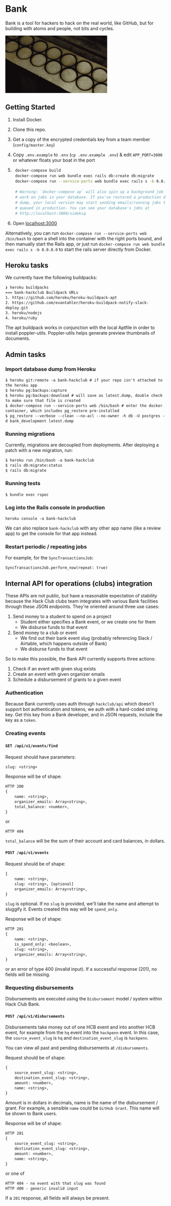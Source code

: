 # Bank

Bank is a tool for hackers to hack on the real world, like GitHub, but for building with atoms and people, not bits and cycles.

![Hack Club Bank](hack_club_bank_laser.gif)

## Getting Started

1. Install Docker.
2. Clone this repo.
3. Get a copy of the encrypted credentials key from a team member (`config/master.key`)
4. Copy `.env.example` to `.env` (`cp .env.example .env`) & edit `APP_PORT=3000` or whatever floats your boat in the port
5. ```sh
    docker-compose build
    docker-compose run web bundle exec rails db:create db:migrate
    docker-compose run --service-ports web bundle exec rails s -b 0.0.0.0 -p 3000

    # Warning: `docker-compose up` will also spin up a background job worker to
    # work on jobs in your database. If you've restored a production database
    # dump, your local version may start sending emails/running jobs that were
    # queued in production. You can see your database's jobs at
    # http://localhost:3000/sidekiq
   ```

6. Open [localhost:3000](http://localhost:3000)

Alternatively, you can run `docker-compose run --service-ports web /bin/bash` to open a shell into the container with the right ports bound, and then manually start the Rails app, or just run `docker-compose run web bundle exec rails s -b 0.0.0.0` to start the rails server directly from Docker.

## Heroku tasks

We currently have the following buildpacks:

```
❯ heroku buildpacks
=== bank-hackclub Buildpack URLs
1. https://github.com/heroku/heroku-buildpack-apt
2. https://github.com/evantahler/heroku-buildpack-notify-slack-deploy.git
3. heroku/nodejs
4. heroku/ruby
```

The apt buildpack works in conjunction with the local Aptfile in order to install poppler-utils. Poppler-utils helps generate preview thumbnails of documents.

## Admin tasks

### Import database dump from Heroku

```
$ heroku git:remote -a bank-hackclub # if your repo isn't attached to the heroku app
$ heroku pg:backups:capture
$ heroku pg:backups:download # will save as latest.dump, double check to make sure that file is created
$ docker-compose run --service-ports web /bin/bash # enter the docker container, which includes pg_restore pre-installed
$ pg_restore --verbose --clean --no-acl --no-owner -h db -U postgres -d bank_development latest.dump
```

### Running migrations

Currently, migrations are decoupled from deployments. After deploying a patch with a new migration, run:

```
$ heroku run /bin/bash -a bank-hackclub
$ rails db:migrate:status
$ rails db:migrate
```

### Running tests

```
$ bundle exec rspec
```

### Log into the Rails console in production

```
heroku console -a bank-hackclub
```

We can also replace `bank-hackclub` with any other app name (like a review app) to get the console for that app instead.

### Restart periodic / repeating jobs

For example, for the `SyncTransactionsJob`:

```
SyncTransactionsJob.perform_now(repeat: true)
```

## Internal API for operations (clubs) integration

These APIs are not public, but have a reasonable expectation of stability because the Hack Club clubs team integrates with various Bank facilities through these JSON endpoints. They're oriented around three use cases:

1. Send money to a student to spend on a project
   - Student either specifies a Bank event, or we create one for them
   - We disburse funds to that event
2. Send money to a club or event
   - We find out their bank event slug (probably referencing Slack / Airtable, which happens outside of Bank)
   - We disburse funds to that event

So to make this possible, the Bank API currently supports three actions:

1. Check if an event with given slug exists
2. Create an event with given organizer emails
3. Schedule a disbursement of grants to a given event

### Authentication

Because Bank currently uses auth through `hackclub/api` which doesn't support bot authentication and tokens, we auth with a hard-coded string key. Get this key from a Bank developer, and in JSON requests, include the key as a `token`.

### Creating events

#### `GET /api/v1/events/find`

Request should have parameters:

```
slug: <string>
```

Response will be of shape:

```
HTTP 200
{
    name: <string>,
    organizer_emails: Array<string>,
    total_balance: <number>,
}
```

or

```
HTTP 404
```

`total_balance` will be the sum of their account and card balances, in dollars.

#### `POST /api/v1/events`

Request should be of shape:

```
{
    name: <string>,
    slug: <string>, [optional]
    organizer_emails: Array<string>,
}
```

`slug` is optional. If no `slug` is provided, we'll take the name and attempt to sluggify it. Events created this way will be `spend_only`.

Response will be of shape:

```
HTTP 201
{
    name: <string>,
    is_spend_only: <boolean>,
    slug: <string>,
    organizer_emails: Array<string>,
}
```

or an error of type 400 (invalid input). If a successful response (201), no fields will be missing.

### Requesting disbursements

Disbursements are executed using the `Disbursement` model / system within Hack Club Bank.

#### `POST /api/v1/disbursements`

Disbursements take money out of one HCB event and into another HCB event, for example from the `hq` event into the `hackpenn` event. In this case, the `source_event_slug` is `hq` and `destination_event_slug` is `hackpenn`.

You can view all past and pending disbursements at `/disbursements`.

Request should be of shape:

```
{
    source_event_slug: <string>,
    destination_event_slug: <string>,
    amount: <number>,
    name: <string>,
}
```

Amount is in dollars in decimals, name is the name of the disbursement / grant. For example, a sensible `name` could be `GitHub Grant`. This name will be shown to Bank users.

Response will be of shape:

```
HTTP 201
{
    source_event_slug: <string>,
    destination_event_slug: <string>,
    amount: <number>,
    name: <string>,
}
```

or one of

```
HTTP 404 - no event with that slug was found
HTTP 400 - generic invalid input
```

If a `201` response, all fields will always be present.
